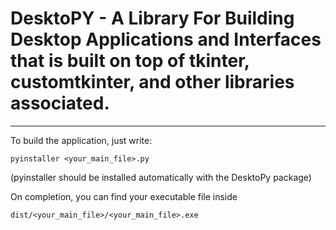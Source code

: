 # DesktoPY - A Library For Building Desktop Applications and Interfaces that is built on top of tkinter, customtkinter, and other libraries associated.


<hr>
To build the application, just write:

``pyinstaller <your_main_file>.py``

(pyinstaller should be installed automatically with the DesktoPy package)

On completion, you can find your executable file inside 

``dist/<your_main_file>/<your_main_file>.exe``

